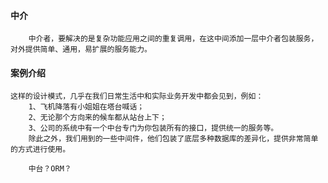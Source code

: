 ####  中介
```text
    中介者，要解决的是复杂功能应用之间的重复调用，在这中间添加一层中介者包装服务，
对外提供简单、通用，易扩展的服务能力。
```

#### 案例介绍
```text
这样的设计模式，几乎在我们日常生活中和实际业务开发中都会见到，例如：
    1、飞机降落有小姐姐在塔台喊话；
    2、无论那个方向来的候车都从站台上下；
    3、公司的系统中有一个中台专门为你包装所有的接口，提供统一的服务等。
    除此之外，我们用到的一些中间件，他们包装了底层多种数据库的差异化，提供非常简单的方式进行使用。
```

``` 
    中台？ORM？
```

